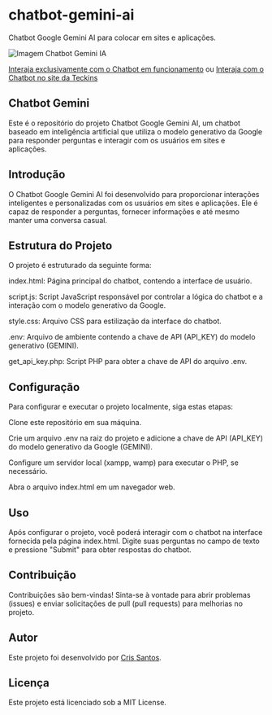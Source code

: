 # chatbot-gemini-ai
Chatbot Google Gemini AI para colocar em sites e aplicações.

![Imagem Chatbot Gemini IA](https://teckins.com/chatbot/chatbot-gemini-ai-2.png)

[Interaja exclusivamente com o Chatbot em funcionamento](https://teckins.com/chatbot) ou [Interaja com o Chatbot no site da Teckins](https://teckins.com/)

## Chatbot Gemini
Este é o repositório do projeto Chatbot Google Gemini AI, um chatbot baseado em inteligência artificial que utiliza o modelo generativo da Google para responder perguntas e interagir com os usuários em sites e aplicações.

## Introdução
O Chatbot Google Gemini AI foi desenvolvido para proporcionar interações inteligentes e personalizadas com os usuários em sites e aplicações. Ele é capaz de responder a perguntas, fornecer informações e até mesmo manter uma conversa casual.

## Estrutura do Projeto
O projeto é estruturado da seguinte forma:

index.html: Página principal do chatbot, contendo a interface de usuário.

script.js: Script JavaScript responsável por controlar a lógica do chatbot e a interação com o modelo generativo da Google.

style.css: Arquivo CSS para estilização da interface do chatbot.

.env: Arquivo de ambiente contendo a chave de API (API_KEY) do modelo generativo (GEMINI).

get_api_key.php: Script PHP para obter a chave de API do arquivo .env.

## Configuração
Para configurar e executar o projeto localmente, siga estas etapas:

Clone este repositório em sua máquina.

Crie um arquivo .env na raiz do projeto e adicione a chave de API (API_KEY) do modelo generativo da Google (GEMINI).

Configure um servidor local (xampp, wamp) para executar o PHP, se necessário.

Abra o arquivo index.html em um navegador web.

## Uso
Após configurar o projeto, você poderá interagir com o chatbot na interface fornecida pela página index.html. Digite suas perguntas no campo de texto e pressione "Submit" para obter respostas do chatbot.

## Contribuição
Contribuições são bem-vindas! Sinta-se à vontade para abrir problemas (issues) e enviar solicitações de pull (pull requests) para melhorias no projeto.

## Autor
Este projeto foi desenvolvido por [Cris Santos](https://www.linkedin.com/in/cris-santos-038100100/).

## Licença
Este projeto está licenciado sob a MIT License.

